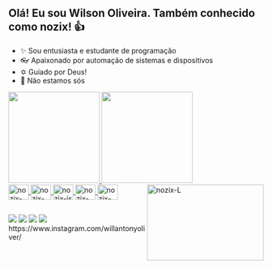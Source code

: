 ## Olá! Eu sou Wilson Oliveira. Também conhecido como nozix! 👍

- ✨ Sou entusiasta e estudante de programação
- 👓 Apaixonado por automação de sistemas e dispositivos
- ✡ Guiado por Deus!
- 👾 Não estamos sós

<div>
  <a href="https://beacons.ai/noziXsHooter">
  <img height="180cm" src="https://github-readme-stats.vercel.app/api?username=noziXsHooter&show_icons=true&theme=dark&include_all_commits=true&count_private=true"/>
  <img height="180cm" src="https://github-readme-stats.vercel.app/api/top-langs/?username=noziXsHooter&layout=compact&langs_count=16&theme=dark"/>  
</div>

<div>
  <img align="center" alt="nozix-c++" height="30" width="40" src="https://cdn.jsdelivr.net/gh/devicons/devicon/icons/cplusplus/cplusplus-original.svg"/>
  <img align="center" alt="nozix-py" height="30" width="40" src="https://cdn.jsdelivr.net/gh/devicons/devicon/icons/python/python-original.svg"/>
  <img align="center" alt="nozix-js" height="30" width="40" src="https://cdn.jsdelivr.net/gh/devicons/devicon/icons/javascript/javascript-original.svg"/>
  <img align="center" alt="nozix-html" height="30" width="40" src="https://cdn.jsdelivr.net/gh/devicons/devicon/icons/html5/html5-original.svg"/>
  <img align="center" alt="nozix-css" height="30" width="40" src="https://cdn.jsdelivr.net/gh/devicons/devicon/icons/css3/css3-original.svg"/>
  <img align="right" alt="nozix-L" height="150" width="230" src= https://c.tenor.com/Bb1BBYV1ofEAAAAC/letter-l-coffee.gif/>
  
</div>
  
##
  
<div>
  <a href="https://www.facebook.com/wilson.oliveira.522/" target="_blank"><img src="https://img.shields.io/badge/Facebook-1877F2?style=for-the-badge&logo=facebook&logoColor=white" target="_blank"></a>
  <a href="https://www.instagram.com/willantonyoliver/" target="_blank"><img src="https://img.shields.io/badge/Instagram-E4405F?style=for-the-badge&logo=instagram&logoColor=white" target="_blank"></a>
  <a href="https://www.facebook.com/wilson.oliveira.522/" target="_blank"><img src="https://img.shields.io/badge/LinkedIn-0077B5?style=for-the-badge&logo=linkedin&logoColor=white" target="_blank"></a>
  <a href="mailto:nozixco@gmail.com" target="_blank"><img src="https://img.shields.io/badge/Gmail-D14836?style=for-the-badge&logo=gmail&logoColor=white" target="_blank"></a>
  
</div>
https://www.instagram.com/willantonyoliver/

<!---
noziXsHooter/noziXsHooter is a ✨ special ✨ repository because its `README.md` (this file) appears on your GitHub profile.
You can click the Preview link to take a look at your changes.
--->
